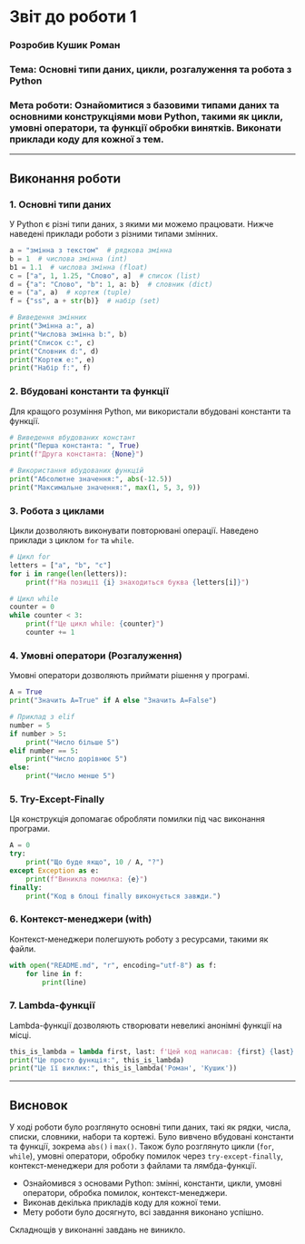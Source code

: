 # Звіт до роботи 1
### Розробив Кушик Роман
### Тема: Основні типи даних, цикли, розгалуження та робота з Python
### Мета роботи: Ознайомитися з базовими типами даних та основними конструкціями мови Python, такими як цикли, умовні оператори, та функції обробки винятків. Виконати приклади коду для кожної з тем.

---

## Виконання роботи

### 1. Основні типи даних

У Python є різні типи даних, з якими ми можемо працювати. Нижче наведені приклади роботи з різними типами змінних.

```python
a = "змінна з текстом"  # рядкова змінна
b = 1  # числова змінна (int)
b1 = 1.1  # числова змінна (float)
c = ["a", 1, 1.25, "Слово", a]  # список (list)
d = {"a": "Слово", "b": 1, a: b}  # словник (dict)
e = ("a", a)  # кортеж (tuple)
f = {"ss", a + str(b)}  # набір (set)

# Виведення змінних
print("Змінна a:", a)
print("Числова змінна b:", b)
print("Список c:", c)
print("Словник d:", d)
print("Кортеж e:", e)
print("Набір f:", f)
```

### 2. Вбудовані константи та функції

Для кращого розуміння Python, ми використали вбудовані константи та функції.

```python
# Виведення вбудованих констант
print("Перша константа: ", True)
print(f"Друга константа: {None}")

# Використання вбудованих функцій
print("Абсолютне значення:", abs(-12.5))
print("Максимальне значення:", max(1, 5, 3, 9))
```

### 3. Робота з циклами

Цикли дозволяють виконувати повторювані операції. Наведено приклади з циклом `for` та `while`.

```python
# Цикл for
letters = ["a", "b", "c"]
for i in range(len(letters)):
    print(f"На позиції {i} знаходиться буква {letters[i]}")

# Цикл while
counter = 0
while counter < 3:
    print(f"Це цикл while: {counter}")
    counter += 1
```

### 4. Умовні оператори (Розгалуження)

Умовні оператори дозволяють приймати рішення у програмі.

```python
A = True
print("Значить А=True" if A else "Значить А=False")

# Приклад з elif
number = 5
if number > 5:
    print("Число більше 5")
elif number == 5:
    print("Число дорівнює 5")
else:
    print("Число менше 5")
```

### 5. Try-Except-Finally

Ця конструкція допомагає обробляти помилки під час виконання програми.

```python
A = 0
try:
    print("Що буде якщо", 10 / A, "?")
except Exception as e:
    print(f"Виникла помилка: {e}")
finally:
    print("Код в блоці finally виконується завжди.")
```

### 6. Контекст-менеджери (with)

Контекст-менеджери полегшують роботу з ресурсами, такими як файли.

```python
with open("README.md", "r", encoding="utf-8") as f:
    for line in f:
        print(line)
```

### 7. Lambda-функції

Lambda-функції дозволяють створювати невеликі анонімні функції на місці.

```python
this_is_lambda = lambda first, last: f'Цей код написав: {first} {last}'
print("Це просто функція:", this_is_lambda)
print("Це її виклик:", this_is_lambda('Роман', 'Кушик'))
```

---

## Висновок

У ході роботи було розглянуто основні типи даних, такі як рядки, числа, списки, словники, набори та кортежі. Було вивчено вбудовані константи та функції, зокрема `abs()` і `max()`. Також було розглянуто цикли (`for`, `while`), умовні оператори, обробку помилок через `try-except-finally`, контекст-менеджери для роботи з файлами та лямбда-функції.

- Ознайомився з основами Python: змінні, константи, цикли, умовні оператори, обробка помилок, контекст-менеджери.
- Виконав декілька прикладів коду для кожної теми.
- Мету роботи було досягнуто, всі завдання виконано успішно.
  
Складнощів у виконанні завдань не виникло.